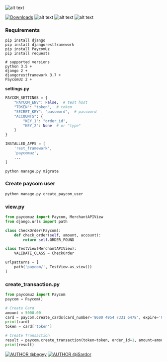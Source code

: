 ![alt text](https://i.imgur.com/bmVCvl8.jpg)

[![Downloads](https://pepy.tech/badge/paycomuz)](https://pepy.tech/project/paycomuz)
![alt text](https://img.shields.io/badge/code%20style-black-000000.svg)
![alt text](https://img.shields.io/pypi/v/paycomuz)
![alt text](https://black.readthedocs.io/en/stable/_static/license.svg)

### Requirements
````
pip install django
pip install djangorestframework
pip install PaycomUz 
pip install requests

# supported versions
python 3.5 +
django 2 +
djangorestframework 3.7 +
PaycomUz 2 +
````

**settings.py**

```python
PAYCOM_SETTINGS = {
    "PAYCOM_ENV": False,  # test host
    "TOKEN": "token",  # token
    "SECRET_KEY": "password",  # password
    "ACCOUNTS": {
        "KEY_1": "order_id",
        "KEY_2": None  # or "type"
    }
}

INSTALLED_APPS = [
    'rest_framework',
    'paycomuz',
    ...
]
```

```
python manage.py migrate
```

### Create paycom user
```python
python manage.py create_paycom_user
```

### view.py
```python
from paycomuz import Paycom, MerchantAPIView
from django.urls import path

class CheckOrder(Paycom):
    def check_order(self, amount, account):
        return self.ORDER_FOUND

class TestView(MerchantAPIView):
    VALIDATE_CLASS = CheckOrder

urlpatterns = [
    path('paycom/', TestView.as_view())
]
```

### create_transaction.py
```python
from paycomuz import Paycom
paycom = Paycom()

# Create Card
amount = 5000.00
card = paycom.create_cards(card_number='8600 4954 7331 6478', expire='03/20', amount=amount, save=False)
print(card)
token = card['token']

# Create Transaction
result = paycom.create_transaction(token=token, order_id=1, amount=amount)
print(result)
```

[![AUTHOR @begyy](https://t.me/begyy)](https://t.me/begyy)  [![AUTHOR @jSardor](https://t.me/jSardor)](https://t.me/jSardor)